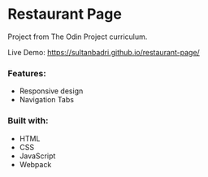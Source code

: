 # Restaurant Page
Project from The Odin Project curriculum. 

Live Demo: https://sultanbadri.github.io/restaurant-page/

### Features:
 * Responsive design
 * Navigation Tabs

### Built with: 
 * HTML
 * CSS
 * JavaScript
 * Webpack
 
 
